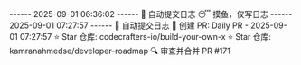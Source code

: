 ------ 2025-09-01 06:36:02 ------
🌱 自动提交日志
😴 摸鱼，仅写日志
------ 2025-09-01 07:27:57 ------
🌱 自动提交日志
🌿 创建 PR: Daily PR - 2025-09-01 07:27:57
⭐ Star 仓库: codecrafters-io/build-your-own-x
⭐ Star 仓库: kamranahmedse/developer-roadmap
🔍 审查并合并 PR #171
